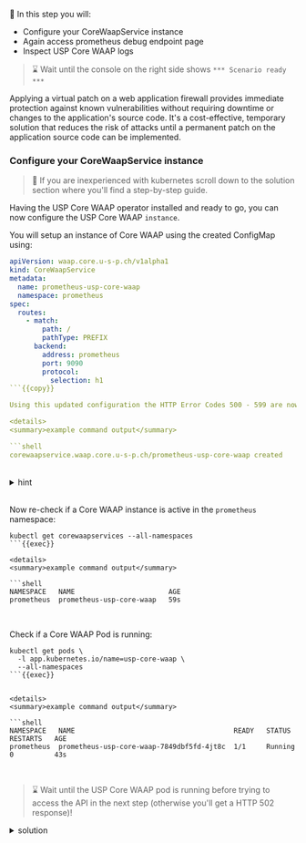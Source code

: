 &#127919; In this step you will:

* Configure your CoreWaapService instance
* Again access prometheus debug endpoint page
* Inspect USP Core WAAP logs

> &#8987; Wait until the console on the right side shows `*** Scenario ready ***`

Applying a virtual patch on a web application firewall provides immediate protection against known vulnerabilities without requiring downtime or changes to the application's source code. It's a cost-effective, temporary solution that reduces the risk of attacks until a permanent patch on the application source code can be implemented.

### Configure your CoreWaapService instance

> &#128270; If you are inexperienced with kubernetes scroll down to the solution section where you'll find a step-by-step guide.

Having the USP Core WAAP operator installed and ready to go, you can now configure the USP Core WAAP `instance`.

You will setup an instance of Core WAAP using the created ConfigMap using:

```yaml
apiVersion: waap.core.u-s-p.ch/v1alpha1
kind: CoreWaapService
metadata:
  name: prometheus-usp-core-waap
  namespace: prometheus
spec:
  routes:
    - match:
        path: /
        pathType: PREFIX
      backend:
        address: prometheus
        port: 9090
        protocol:
          selection: h1
```{{copy}}

Using this updated configuration the HTTP Error Codes 500 - 599 are now mapped to the configured custom error page.

<details>
<summary>example command output</summary>

```shell
corewaapservice.waap.core.u-s-p.ch/prometheus-usp-core-waap created
```

</details>
<br />

<details>
<summary>hint</summary>

There is a file in your home directory with an example `CoreWaapService` definition ready to be applied using `kubectl apply -f` ...

</details>
<br />

Now re-check if a Core WAAP instance is active in the `prometheus` namespace:

```shell
kubectl get corewaapservices --all-namespaces
```{{exec}}

<details>
<summary>example command output</summary>

```shell
NAMESPACE   NAME                       AGE
prometheus  prometheus-usp-core-waap   59s
```

</details>
<br />

Check if a Core WAAP Pod is running:

```shell
kubectl get pods \
  -l app.kubernetes.io/name=usp-core-waap \
  --all-namespaces
```{{exec}}


<details>
<summary>example command output</summary>

```shell
NAMESPACE   NAME                                       READY   STATUS    RESTARTS   AGE
prometheus  prometheus-usp-core-waap-7849dbf5fd-4jt8c  1/1     Running   0          43s
```

</details>
<br />

> &#8987; Wait until the USP Core WAAP pod is running before trying to access the API in the next step (otherwise you'll get a HTTP 502 response)!

<details>
<summary>solution</summary>

Create the Core WAAP instance using:

```shell
kubectl apply -f prometheus-core-waap.yaml
```{{exec}}

and wait for its readiness:

```shell
kubectl wait pods \
  -l app.kubernetes.io/name=usp-core-waap \
  -n prometheus \
  --for='condition=Ready'
```{{exec}}

</details>
<br />

### Again access prometheus debug endpoint page

...

### Inspect USP Core WAAP logs
